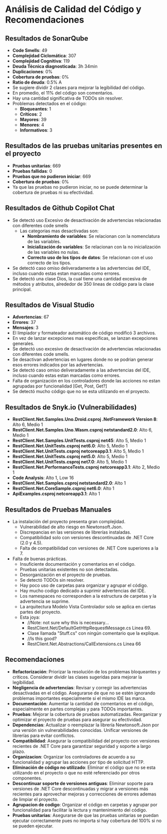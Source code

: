 
# Análisis de Calidad del Código y Recomendaciones

## Resultados de SonarQube

- **Code Smells**: 49
- **Complejidad Ciclomática**: 307
- **Complejidad Cognitiva**: 119
- **Deuda Técnica diagnosticada**: 3h 34min
- **Duplicaciones**: 0%
- **Cobertura de pruebas**: 0%
- **Ratio de deuda**: 0.5% A
- Se sugiere dividir 2 clases para mejorar la legibilidad del código.
- En promedio, el 11% del código son comentarios.
- Hay una cantidad significativa de TODOs sin resolver.
- Problemas detectados en el código:
  - **Bloqueantes**: 1
  - **Críticos**: 2
  - **Mayores**: 39
  - **Menores**: 4
  - **Informativos**: 3
## Resultados de las pruebas unitarias presentes en el proyecto
- **Pruebas unitarias**: 669
- **Pruebas fallidas**: 0
- **Pruebas que no pudieron iniciar**: 669
- **Cobertura de pruebas**: 0%
- Ya que las pruebas no pudieron iniciar, no se puede determinar la cobertura de pruebas ni su efectividad.


## Resultados de Github Copilot Chat
- Se detectó uso Excesivo de desactivación de advertencias relacionadas con diferentes code smells
	- Las categorias mas desactivadas son:
		- **Nombramiento de variables**: Se relacionan con la nomenclatura de las variables.
		- **Inicialización de variables**: Se relacionan con la no inicialización de las variables no nulas.
		- **Correcto uso de los tipos de datos**: Se relacionan con el uso correcto de los tipos.
- Se detectó caso omiso deliveradamente a las advertencias del IDE, incluso cuando estas estan marcadas como errores.
- Se detectó una clase Dios, la cual tiene una cantidad excesiva de métodos y atributos, alrededor de 350 lineas de código para la clase principal.


## Resultados de Visual Studio

- **Advertencias**: 67
- **Errores**: 37
- **Mensajes**: 3
- El limpiador y formateador automático de código modificó 3 archivos.
- En vez de lanzar excepciones mas especificas, se lanzan excepciones generales.
- Se detectó uso excesivo de desactivación de advertencias relacionadas con diferentes code smells.
- Se desactivan advertencias en lugares donde no se podrian generar esos errores indicados por las advertencias.
- Se detectó caso omiso deliveradamente a las advertencias del IDE, incluso cuando estas estan marcadas como errores.
- Falta de organización en los controladores donde las acciones no estan agrupadas por funcionalidad [Get, Post, Get?]
- Se detectó mucho código que no se esta utilizando en el proyecto. 

## Resultados de Snyk.io (Vulnerabilidades)
- **RestClient.Net.Samples.Uno.Droid.csproj .NetFramework Version 8**: Alto 6, Medio 1
- **RestClient.Net.Samples.Uno.Wasm.csproj netstandard2.0**: Alto 6, Medio 1
- **RestClient.Net.Samples.UnitTests.csproj net45**: Alto 5, Medio 1
- **RestClient.Net.UnitTests.csproj net6.0**: Alto 5, Medio 1
- **RestClient.Net.UnitTests.csproj netcoreapp3.1**: Alto 5, Medio 1
- **RestClient.Net.UnitTests.csproj net5.0**: Alto 5, Medio 1
- **RestClient.Net.UnitTests.csproj net7.0**: Alto 5, Medio 1
- **RestClient.Net.PerformanceTests.csproj netcoreapp3.1**: Alto 2, Medio 1
- **Code Analysis**: Alto 1, Low 16
- **RestClient.Net.Samples.csproj netstandard2.0**: Alto 1
- **RestClient.Net.CoreSample.csproj net6.0**: Alto 1
- **ApiExamples.csproj netcoreapp3.1**: Alto 1

## Resultados de Pruebas Manuales

- La instalación del proyecto presenta gran complejidad.
  - Vulnerabilidad de alto riesgo en Newtonsoft.Json.
  - Discrepancias en las versiones de librerías instaladas.
  - Compatibilidad solo con versiones descontinuadas de .NET Core (2.0 y 4.5).
  - Falta de compatibilidad con versiones de .NET Core superiores a la 7.
- Falta de buenas prácticas.
  - Insuficiente documentación y comentarios en el código.
  - Pruebas unitarias existentes no son detectadas.
  - Desorganización en el proyecto de pruebas.
  - Se detectó TODOs sin resolver.
  - Hay poco uso de carpetas para organizar y agrupar el código.
  - Hay mucho codigo dedicado a suprimir advertencias del IDE.
  - Los namespaces no corresponden a la estructura de carpetas y la advertencia se suprime.
  - La arquitectura Modelo Vista Controlador solo se aplica en ciertas partes del proyecto.
  - Esta joya: 
	- //Note: not sure why this is necessary...
	- RestClient.Net/DefaultGetHttpRequestMessage.cs Linea 69.
	- Clase llamada "Stuff.cs" con ningún comentario que la explique.
	- //Is this good?
	- RestClient.Net.Abstractions/CallExtensions.cs Linea 66
	

## Recomendaciones

- **Refactorización**: Priorizar la resolución de los problemas bloqueantes y críticos. Considerar dividir las clases sugeridas para mejorar la legibilidad.
- **Negligencia de advertencias**: Revisar y corregir las advertencias desactivadas en el código. Asegurarse de que no se estén ignorando problemas importantes especialmente si el mismo IDE las marca.
- **Documentación**: Aumentar la cantidad de comentarios en el código, especialmente en partes complejas y para TODOs importantes.
- **Pruebas**: Mejorar la cobertura de pruebas automatizadas. Reorganizar y optimizar el proyecto de pruebas para asegurar su efectividad.
- **Dependencias**: Actualizar o reemplazar la librería Newtonsoft.Json por una versión sin vulnerabilidades conocidas. Unificar versiones de librerías para evitar conflictos.
- **Compatibilidad**: Asegurar la compatibilidad del proyecto con versiones recientes de .NET Core para garantizar seguridad y soporte a largo plazo.
- **Organizacion**: Organizar los controladores de acuerdo a su funcionalidad y agrupar las acciones por tipo de solicitud HTTP.
- **Eliminación de código no utilizado**: Eliminar el código que no se esta utilizando en el proyecto o que no esté referenciado por otros componentes.
- **Descontinuar soporte de versiones antiguas**: Eliminar soporte para versiones de .NET Core descontinuadas y migrar a versiones más recientes para aprovechar mejoras y correcciones de errores ademas de limpiar el proyecto.
- **Agrupacion de codigo**: Organizar el código en carpetas y agrupar por funcionalidad para facilitar la lectura y mantenimiento del código.
- **Pruebas unitarias**: Asegurarse de que las pruebas unitarias se puedan ejecutar correctamente pues no importa si hay cobertura del 100% si no se pueden ejecutar.

